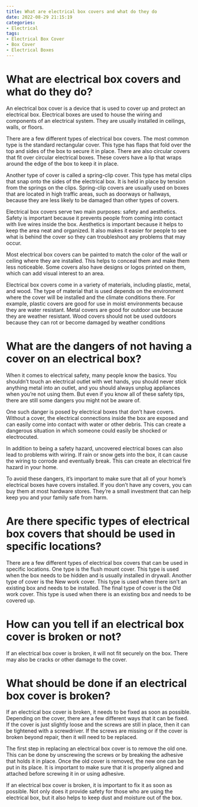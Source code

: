 ```yaml
---
title: What are electrical box covers and what do they do 
date: 2022-08-29 21:15:19
categories:
- Electrical
tags:
- Electrical Box Cover
- Box Cover
- Electrical Boxes
---
```



#  What are electrical box covers and what do they do? 

An electrical box cover is a device that is used to cover up and protect an electrical box. Electrical boxes are used to house the wiring and components of an electrical system. They are usually installed in ceilings, walls, or floors. 

There are a few different types of electrical box covers. The most common type is the standard rectangular cover. This type has flaps that fold over the top and sides of the box to secure it in place. There are also circular covers that fit over circular electrical boxes. These covers have a lip that wraps around the edge of the box to keep it in place. 

Another type of cover is called a spring-clip cover. This type has metal clips that snap onto the sides of the electrical box. It is held in place by tension from the springs on the clips. Spring-clip covers are usually used on boxes that are located in high traffic areas, such as doorways or hallways, because they are less likely to be damaged than other types of covers. 

Electrical box covers serve two main purposes: safety and aesthetics. Safety is important because it prevents people from coming into contact with live wires inside the box. Aesthetics is important because it helps to keep the area neat and organized. It also makes it easier for people to see what is behind the cover so they can troubleshoot any problems that may occur. 

Most electrical box covers can be painted to match the color of the wall or ceiling where they are installed. This helps to conceal them and make them less noticeable. Some covers also have designs or logos printed on them, which can add visual interest to an area. 

Electrical box covers come in a variety of materials, including plastic, metal, and wood. The type of material that is used depends on the environment where the cover will be installed and the climate conditions there. For example, plastic covers are good for use in moist environments because they are water resistant. Metal covers are good for outdoor use because they are weather resistant. Wood covers should not be used outdoors because they can rot or become damaged by weather conditions

#  What are the dangers of not having a cover on an electrical box? 

When it comes to electrical safety, many people know the basics. You shouldn’t touch an electrical outlet with wet hands, you should never stick anything metal into an outlet, and you should always unplug appliances when you’re not using them. But even if you know all of these safety tips, there are still some dangers you might not be aware of.

One such danger is posed by electrical boxes that don’t have covers. Without a cover, the electrical connections inside the box are exposed and can easily come into contact with water or other debris. This can create a dangerous situation in which someone could easily be shocked or electrocuted.

In addition to being a safety hazard, uncovered electrical boxes can also lead to problems with wiring. If rain or snow gets into the box, it can cause the wiring to corrode and eventually break. This can create an electrical fire hazard in your home.

To avoid these dangers, it’s important to make sure that all of your home’s electrical boxes have covers installed. If you don’t have any covers, you can buy them at most hardware stores. They’re a small investment that can help keep you and your family safe from harm.

#  Are there specific types of electrical box covers that should be used in specific locations? 

There are a few different types of electrical box covers that can be used in specific locations. One type is the flush mount cover. This type is used when the box needs to be hidden and is usually installed in drywall. Another type of cover is the New work cover. This type is used when there isn't an existing box and needs to be installed. The final type of cover is the Old work cover. This type is used when there is an existing box and needs to be covered up.

#  How can you tell if an electrical box cover is broken or not? 

If an electrical box cover is broken, it will not fit securely on the box. There may also be cracks or other damage to the cover.

#  What should be done if an electrical box cover is broken?

If an electrical box cover is broken, it needs to be fixed as soon as possible. Depending on the cover, there are a few different ways that it can be fixed. If the cover is just slightly loose and the screws are still in place, then it can be tightened with a screwdriver. If the screws are missing or if the cover is broken beyond repair, then it will need to be replaced.

The first step in replacing an electrical box cover is to remove the old one. This can be done by unscrewing the screws or by breaking the adhesive that holds it in place. Once the old cover is removed, the new one can be put in its place. It is important to make sure that it is properly aligned and attached before screwing it in or using adhesive.

If an electrical box cover is broken, it is important to fix it as soon as possible. Not only does it provide safety for those who are using the electrical box, but it also helps to keep dust and moisture out of the box.
